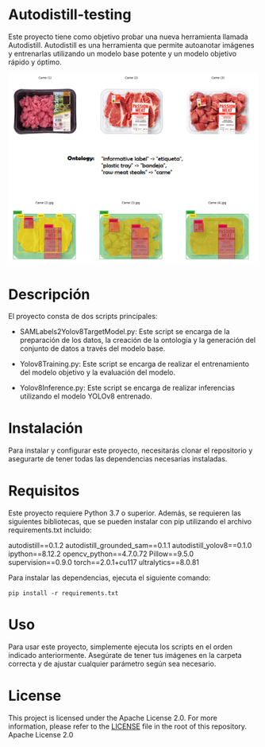# Autodistill-testing
Este proyecto tiene como objetivo probar una nueva herramienta llamada Autodistill. Autodistill es una herramienta que permite autoanotar imágenes y entrenarlas utilizando un modelo base potente y un modelo objetivo rápido y óptimo.


![Ejemplo: Bandejas de Carne](Screenshots/image_ontology.png)

# Descripción
El proyecto consta de dos scripts principales:

- SAMLabels2Yolov8TargetModel.py: Este script se encarga de la preparación de los datos, la creación de la ontología y la generación del conjunto de datos a través del modelo base.

- Yolov8Training.py: Este script se encarga de realizar el entrenamiento del modelo objetivo y la evaluación del modelo.

- Yolov8Inference.py: Este script se encarga de realizar inferencias utilizando el modelo YOLOv8 entrenado.

# Instalación
Para instalar y configurar este proyecto, necesitarás clonar el repositorio y asegurarte de tener todas las dependencias necesarias instaladas.

# Requisitos
Este proyecto requiere Python 3.7 o superior. Además, se requieren las siguientes bibliotecas, que se pueden instalar con pip utilizando el archivo requirements.txt incluido:

autodistill==0.1.2
autodistill_grounded_sam==0.1.1
autodistill_yolov8==0.1.0
ipython==8.12.2
opencv_python==4.7.0.72
Pillow==9.5.0
supervision==0.9.0
torch==2.0.1+cu117
ultralytics==8.0.81

Para instalar las dependencias, ejecuta el siguiente comando:

```
pip install -r requirements.txt
```

# Uso
Para usar este proyecto, simplemente ejecuta los scripts en el orden indicado anteriormente. Asegúrate de tener tus imágenes en la carpeta correcta y de ajustar cualquier parámetro según sea necesario.

# License

This project is licensed under the Apache License 2.0. For more information, please refer to the [LICENSE](LICENSE) file in the root of this repository.
Apache License 2.0
